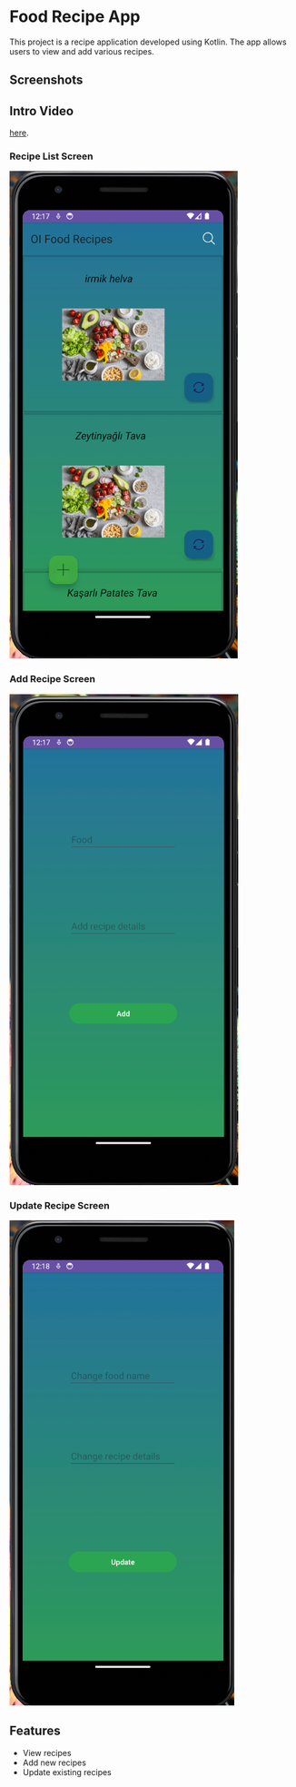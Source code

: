 # Food Recipe App

This project is a recipe application developed using Kotlin. The app allows users to view and add various recipes.

## Screenshots

## Intro Video

[here](https://drive.google.com/drive/u/0/folders/1sXpwIg6tVq4socL8xZS5f2qIJmyouZry).

### Recipe List Screen
![Recipe List Screen](screenshots/screen_main.png)

### Add Recipe Screen
![Add Recipe Screen](screenshots/screen_add.png)

### Update Recipe Screen
![Update Recipe Screen](screenshots/screen_update.png)

## Features

- View recipes
- Add new recipes
- Update existing recipes

